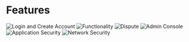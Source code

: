 # Features

![Login and Create Account][welcome] ![Functionality][functionality]
![Dispute][dispute] ![Admin Console][admin]
![Application Security][appSecure] ![Network Security][netSecure]

[welcome]: https://github.com/ededej/BlueBankAppAndroid/blob/master/images/bluebank_welcome.jpg?raw=true "Login and Create Account"
[functionality]: https://github.com/ededej/BlueBankAppAndroid/blob/master/images/bluebank_functionality.jpg?raw=true "Functionality"
[dispute]: https://github.com/ededej/BlueBankAppAndroid/blob/master/images/bluebank_dispute.jpg?raw=true "Dispute Transaction"
[admin]: https://github.com/ededej/BlueBankAppAndroid/blob/master/images/bluebank_admin.jpg?raw=true "Admin Console"
[appSecure]: https://github.com/ededej/BlueBankAppAndroid/blob/master/images/bluebank_appsecurity.jpg?raw=true "Application Security"
[netSecure]: https://github.com/ededej/BlueBankAppAndroid/blob/master/images/bluebank_netsecurity.jpg?raw=true "Network Security"
